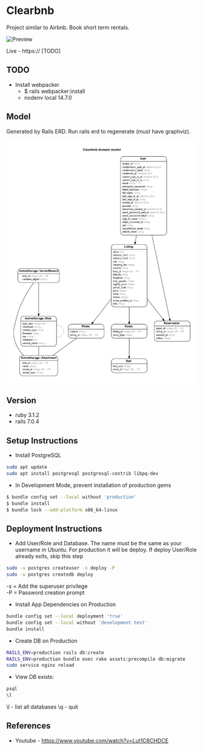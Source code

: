 # Clearbnb

Project similar to Airbnb. Book short term rentals.

![Preview](preview.png)

Live - https:// [TODO]

## TODO

- Install webpacker
  - $ rails webpacker:install
  - nodenv local 14.7.0

## Model

Generated by Rails ERD. Run rails erd to regenerate (must have graphviz).

![ERD Diagram](erd.png)

## Version

- ruby 3.1.2
- rails 7.0.4

## Setup Instructions

- Install PostgreSQL

```sh
sudo apt update
sudo apt install postgresql postgresql-contrib libpq-dev
```

- In Development Mode, prevent installation of production gems

```sh
$ bundle config set --local without 'production'
$ bundle install
$ bundle lock --add-platform x86_64-linux
```

## Deployment Instructions

- Add User/Role and Database. The name must be the same as your username in Ubuntu. For production it will be deploy. If deploy User/Role already exits, skip this step

```sh
sudo -u postgres createuser -s deploy -P
sudo -u postgres createdb deploy
```

-s = Add the superuser privilege<br>
-P = Password creation prompt

- Install App Dependencies on Production

```sh
bundle config set --local deployment 'true'
bundle config set --local without 'development test'
bundle install
```

- Create DB on Production

```sh
RAILS_ENV=production rails db:create
RAILS_ENV=production bundle exec rake assets:precompile db:migrate
sudo service nginx reload
```

- View DB exists:

```sh
psql
\l
```

\l - list all databases
\q - quit

## References

- Youtube - https://www.youtube.com/watch?v=Lut1C6CHDCE
